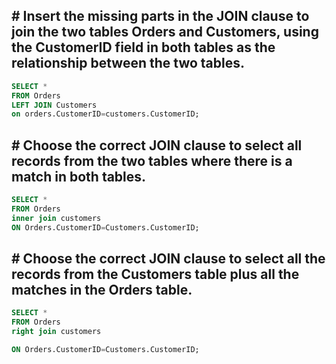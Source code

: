 ## # Insert the missing parts in the JOIN clause to join the two tables Orders and Customers, using the CustomerID field in both tables as the relationship between the two tables.


``` sql
SELECT *
FROM Orders
LEFT JOIN Customers
on orders.CustomerID=customers.CustomerID;
```

## # Choose the correct JOIN clause to select all records from the two tables where there is a match in both tables.


``` sql
SELECT *
FROM Orders
inner join customers
ON Orders.CustomerID=Customers.CustomerID;
```

## # Choose the correct JOIN clause to select all the records from the Customers table plus all the matches in the Orders table.

``` sql
SELECT *
FROM Orders
right join customers

ON Orders.CustomerID=Customers.CustomerID;
```

